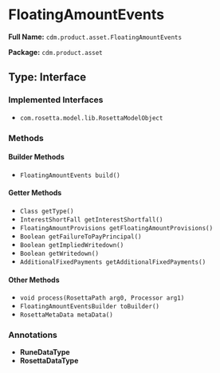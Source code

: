# FloatingAmountEvents

**Full Name:** `cdm.product.asset.FloatingAmountEvents`

**Package:** `cdm.product.asset`

## Type: Interface

### Implemented Interfaces

- `com.rosetta.model.lib.RosettaModelObject`

### Methods

#### Builder Methods

- `FloatingAmountEvents build()`

#### Getter Methods

- `Class getType()`
- `InterestShortFall getInterestShortfall()`
- `FloatingAmountProvisions getFloatingAmountProvisions()`
- `Boolean getFailureToPayPrincipal()`
- `Boolean getImpliedWritedown()`
- `Boolean getWritedown()`
- `AdditionalFixedPayments getAdditionalFixedPayments()`

#### Other Methods

- `void process(RosettaPath arg0, Processor arg1)`
- `FloatingAmountEventsBuilder toBuilder()`
- `RosettaMetaData metaData()`

### Annotations

- **RuneDataType**
- **RosettaDataType**

